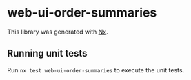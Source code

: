 # web-ui-order-summaries

This library was generated with [Nx](https://nx.dev).

## Running unit tests

Run `nx test web-ui-order-summaries` to execute the unit tests.
